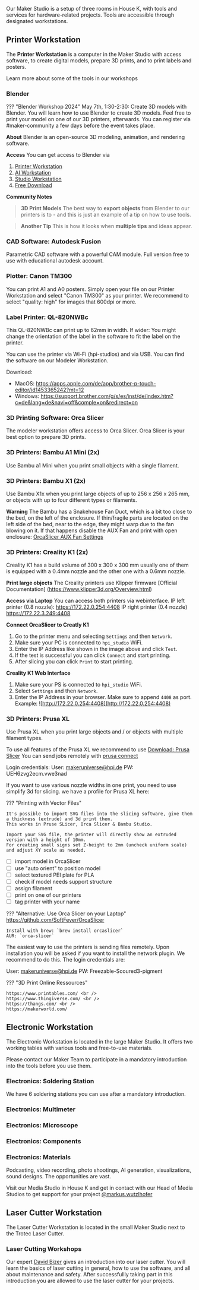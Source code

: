 Our Maker Studio is a setup of three rooms in House K, with tools and services for hardware-related projects. Tools are accessible through designated workstations.

## Printer Workstation

The **Printer Workstation** is a computer in the Maker Studio with access software, to create digital models, prepare 3D prints, and to print labels and posters.

Learn more about some of the tools in our workshops <br />

### Blender

??? "Blender Workshop 2024"
    May 7th, 1:30-2:30: Create 3D models with Blender. You will learn how to use Blender to create 3D models. Feel free to print your model on one of our 3D printers, afterwards. You can register via #maker-community a few days before the event takes place.

**About** 
Blender is an open-source 3D modeling, animation, and rendering software. 

**Access** 
You can get access to Blender via<br />
1. [Printer Workstation](maker-studio.md/#printer-workstation)<br />
2. [AI Workstation](media-studio.md/#ai-workstation)<br />
3. [Studio Workstation](media-studio.md/#studio-workstation)<br />
4. [Free Download ](https://www.blender.org/download)<br />

**Community Notes**

> **3D Print Models**
> The best way to **export objects** from Blender to our printers is to - and this is just an example of a tip on how to use tools.

> **Another Tip**
> This is how it looks when **multiple tips** and ideas appear.


### CAD Software: Autodesk Fusion

Parametric CAD software with a powerful CAM module.
Full version free to use with educational autodesk account.

### Plotter: Canon TM300

You can print A1 and A0 posters. Simply open your file on our Printer Workstation and select "Canon TM300" as your printer. We recommend to select "quality: high" for images that 600dpi or more.

### Label Printer: QL-820NWBc

This QL-820NWBc can print up to 62mm in width. If wider: You might change the orientation of the label in the software to fit the label on the printer.

You can use the printer via Wi-Fi (hpi-studios) and via USB. You can find the software on our Modeler Workstation.

Download:
- MacOS: https://apps.apple.com/de/app/brother-p-touch-editor/id1453365242?mt=12
- Windows: https://support.brother.com/g/s/es/inst/de/index.htm?c=de&lang=de&navi=off&comple=on&redirect=on

### 3D Printing Software: Orca Slicer
The modeler workstation offers access to Orca Slicer. Orca Slicer is your best option to prepare 3D prints.

### 3D Printers: Bambu A1 Mini (2x)
Use Bambu a1 Mini when you print small objects with a single filament.

### 3D Printers: Bambu X1 (2x)
Use Bambu X1x when you print large objects of up to 256 x 256 x 265 mm, or objects with up to four different types or filaments.

**Warning**
The Bambu has a Snakehouse Fan Duct, which is a bit too close to the bed, on the left of the enclosure. If thin/fragile parts are located on the left side of the bed, near to the edge, they might warp due to the fan blowing on it. If that happens disable the AUX Fan and print with open enclosure: [OrcaSlicer AUX Fan Settings](../3D_Printing/img/auxfan-orca.png)

### 3D Printers: Creality K1 (2x)

Creality K1 has a build volume of 300 x 300 x 300 mm usually one of them is equipped with a 0.4mm nozzle and the other one with a 0.6mm nozzle.

**Print large objects**
The Creality printers use Klipper firmware [Official Documentation] (https://www.klipper3d.org/Overview.html)

**Access via Laptop**
You can access both printers via webinterface.
IP left printer (0.8 nozzle): https://172.22.0.254:4408 
IP right printer (0.4 nozzle) https://172.22.3.249:4408

**Connect OrcaSlicer to Creatly K1**
1. Go to the printer menu and selecting `Settings` and then `Network`.
2. Make sure your PC is connected to `hpi_studio` WiFi.
3. Enter the IP Address like shown in the image above and click `Test`. 
4. If the test is successful you can click `Connect` and start printing.
5. After slicing you can click `Print` to start printing.

**Creality K1 Web Interface**
1. Make sure your PS is connected to `hpi_studio` WiFi.
2. Select `Settings` and then `Network`. 
3. Enter the IP Address in your browser. Make sure to append `4408` as port. Example: ![http://172.22.0.254:4408](http://172.22.0.254:4408)

### 3D Printers: Prusa XL
Use Prusa XL when you print large objects and / or objects with multiple filament types.

To use all features of the Prusa XL we recommend to use [Download: Prusa Slicer](https://www.prusa3d.com/en/page/prusaslicer_424/)
You can send jobs remotely with [prusa connect](https://connect.prusa3d.com/)

Login credentials:
User: makeruniverse@hpi.de
PW: UEH6zvg2ecm.vwe3nad

If you want to use various nozzle widths in one print, you need to use simplify 3d for slicing.
we have a profile for Prusa XL here:

??? "Printing with Vector Files"

    It's possible to import SVG files into the slicing software, give them a thickness (extrude) and 3d print them.
    This works in Pruse SLicer, Orca Slicer & Bambu Studio.

    Import your SVG file, the printer will directly show an extruded version with a height of 10mm.
    For creating small signs set Z-height to 2mm (uncheck uniform scale) and adjust XY scale as needed.

- [ ] import model in OrcaSlicer
- [ ] use "auto orient" to position model
- [ ] select textured PEI plate for PLA
- [ ] check if model needs support structure
- [ ] assign filament
- [ ] print on one of our printers
- [ ] tag printer with your name

??? "Alternative: Use Orca Slicer on your Laptop"
    https://github.com/SoftFever/OrcaSlicer

    Install with brew: `brew install orcaslicer`
    AUR: `orca-slicer`
The easiest way to use the printers is sending files remotely. Upon installation you will be asked if you want to install the network plugin. We recommend to do this. The login credentials are:

User: makeruniverse@hpi.de
PW: Freezable-Scoured3-pigment

??? "3D Print Online Ressources"

    https://www.printables.com/ <br />
    https://www.thingiverse.com/ <br />
    https://thangs.com/ <br />
    https://makerworld.com/

## Electronic Workstation

The Electronic Workstation is located in the large Maker Studio. It offers two working tables with various tools and free-to-use materials.

Please contact our Maker Team to participate in a mandatory introduction into the tools before you use them.

### Electronics: Soldering Station

We have 6 soldering stations you can use after a mandatory introduction.

### Electronics: Multimeter

### Electronics: Microscope

### Electronics: Components

### Electronics: Materials

Podcasting, video recording, photo shootings, AI generation, visualizations, sound designs. The opportunities are vast.

Visit our Media Studio in House K and get in contact with our Head of Media Studios to get support for your project [@markus.wutzlhofer](../team/team.md/#markus-wutzlhofer)

## Laser Cutter Workstation

The Laser Cutter Workstation is located in the small Maker Studio next to the Trotec Laser Cutter.

### Laser Cutting Workshops

Our expert [David Bizer](../team/team.md/#head-of-maker-studio-david-bizer) gives an introduction into our laser cutter. You will learn the basics of laser cutting in general, how to use the software, and all about maintenance and safety. After successfullly taking part in this introduction you are allowed to use the laser cutter for your projects.





